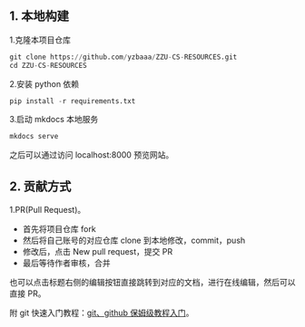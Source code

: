 ## 1. 本地构建

1.克隆本项目仓库

```python
git clone https://github.com/yzbaaa/ZZU-CS-RESOURCES.git
cd ZZU-CS-RESOURCES
```

2.安装 python 依赖

```python
pip install -r requirements.txt
```

3.启动 mkdocs 本地服务

```python
mkdocs serve
```

之后可以通过访问 localhost:8000 预览网站。

## 2. 贡献方式

1.PR(Pull Request)。

- 首先将项目仓库 fork
- 然后将自己账号的对应仓库 clone 到本地修改，commit，push
- 修改后，点击 New pull request，提交 PR
- 最后等待作者审核，合并

也可以点击标题右侧的编辑按钮直接跳转到对应的文档，进行在线编辑，然后可以直接 PR。

附 git 快速入门教程：[git、github 保姆级教程入门](https://www.bilibili.com/video/BV1s3411g7PS/)。
